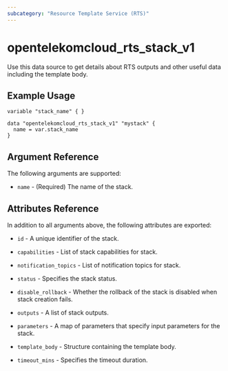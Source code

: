 ```yaml
---
subcategory: "Resource Template Service (RTS)"
---
```


# opentelekomcloud_rts_stack_v1

Use this data source to get details about RTS outputs and other useful data including the template body.

## Example Usage

```hcl
variable "stack_name" { }

data "opentelekomcloud_rts_stack_v1" "mystack" {
  name = var.stack_name
}
```

## Argument Reference

The following arguments are supported:

* `name` - (Required) The name of the stack.

## Attributes Reference

In addition to all arguments above, the following attributes are exported:

* `id` - A unique identifier of the stack.

* `capabilities` - List of stack capabilities for stack.

* `notification_topics` - List of notification topics for stack.

* `status` - Specifies the stack status.

* `disable_rollback` - Whether the rollback of the stack is disabled when stack creation fails.

* `outputs` - A list of stack outputs.

* `parameters` - A map of parameters that specify input parameters for the stack.

* `template_body` - Structure containing the template body.

* `timeout_mins` - Specifies the timeout duration.
